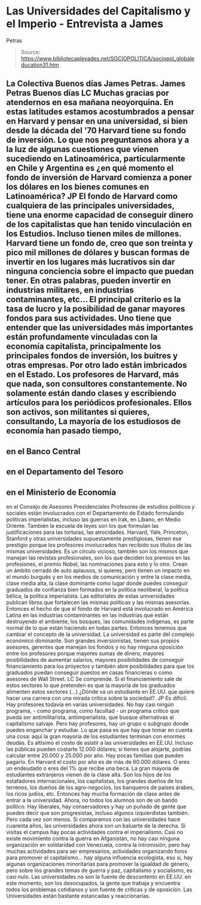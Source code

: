 # Las Universidades del Capitalismo y el Imperio - Entrevista a James 
Petras

> Source: https://www.bibliotecapleyades.net/SOCIOPOLITICA/sociopol_globaleducation31.htm

La Colectiva Buenos días James
Petras.
James Petras Buenos días
LC Muchas gracias por atendernos en esa mañana neoyorquina.
En estas latitudes estamos acostumbrados a
pensar en Harvard y pensar en una universidad, si bien desde la década
del '70 Harvard tiene su fondo de inversión.
Lo que nos preguntamos ahora y a la luz de
algunas cuestiones que vienen sucediendo en Latinoamérica,
particularmente en Chile y Argentina es ¿en qué momento el fondo de
inversión de Harvard comienza a poner los dólares en los bienes comunes
en Latinoamérica?
JP El fondo de Harvard como cualquiera de las principales
universidades, tiene una enorme capacidad de conseguir dinero de los
capitalistas que han tenido vinculación en los Estudios. Incluso tienen
miles de millones.
Harvard tiene un fondo de, creo que son
treinta y pico mil millones de dólares y buscan formas de invertir en
los lugares más lucrativos sin dar ninguna conciencia sobre el impacto
que puedan tener. En otras palabras, pueden invertir en
industrias militares, en
industrias contaminantes, etc...
El principal criterio es la tasa de lucro
y la posibilidad de ganar mayores fondos para sus actividades.
Uno tiene que entender que las universidades más importantes están
profundamente vinculadas con la economía capitalista, principalmente los
principales fondos de inversión,
los buitres y otras empresas.
Por otro lado están imbricados en el Estado. Los profesores de Harvard,
más que nada, son consultores constantemente. No solamente están dando
clases y escribiendo artículos para los periódicos profesionales.
Ellos son activos, son militantes si
quieres, consultando,
La mayoría de los estudiosos de economía han
pasado tiempo,
-
en el Banco Central
-
en el Departamento del Tesoro
-
en el Ministerio de Economía
-
en el Consejo de Asesores
Presidenciales
Profesores de estudios políticos y sociales
están involucrados con el Departamento de Estado formulando políticas
imperialistas, incluso las
guerras en Irak, en Líbano, en Medio Oriente.
También la escuela de leyes son los que formulan las justificaciones
para las torturas, las atrocidades. Harvard, Yale, Princeton, Stanford y
otras universidades supuestamente prestigiosas, tienen ese prestigio
porque los profesores involucrados han recibido sus títulos de las
mismas universidades.
Es un círculo vicioso, también son los mismos que manejan las revistas
profesionales, son los que deciden los premios en las profesiones, el
premio Nobel, las nominaciones para esto y lo otro.
Crean un ámbito cerrado de auto aplausos, si
quieres, pero tienen un impacto en el mundo burgués y en los medios de
comunicación y entre la clase media, clase media alta, la clase
dominante como lugar donde puedes conseguir graduados de confianza bien
formados en la política neoliberal, la política bélica, la política
imperialista.
Las editoriales de estas universidades
publican libros que fortalecen las mismas políticas y las mismas
asesorías.
Entonces el hecho de que el fondo de Harvard está
involucrado en América Latina en las
industrias contaminantes en las
industrias que están destruyendo el ambiente, los bosques, las
comunidades indígenas, es parte normal de lo que están haciendo en todas
partes.
Entonces tenemos que cambiar el concepto de
la universidad. La universidad es parte del complejo económico
dominante.
Son grandes inversionistas, tienen sus
propios asesores, gerentes que manejan los fondos y no hay ninguna
oposición entre los profesores porque mayores sumas de dinero, mayores
posibilidades de aumentar salarios, mayores posibilidades de conseguir
financiamiento para los proyectos y también abre posibilidades para que
los graduados puedan conseguir puestos en casas financieras o como
asesores de Wall Street.
LC Se comprende.
Si el financiamiento sale de estos sectores
lo que pretenden es que la mayoría de los graduados alimenten estos
sectores (...) ¿Dónde va un estudiante en EE.UU. que quiere hacer una
carrera con una mirada crítica sobre la sociedad?.
JP Es difícil.
Hay profesores todavía en varias
universidades. No hay casi ningún programa, - como programa, como
facultad - un programa crítico que pueda ser antimilitarista,
antiimperialista, que busque alternativas al capitalismo salvaje.
Pero hay profesores, hay un grupo o subgrupo
donde puedes enganchar y estudiar.
Lo que pasa es que hay que tomar en cuenta una cosa: aquí la gran
mayoría de los estudiantes terminan con enormes deudas. Es altísimo el
costo de asistir a las universidades en EE.UU. Incluso las públicas
pueden costarte 12.000 dólares; si tienes que alojarte, podrías calcular
entre 20.000 y 25.000 por año. Hay pocas familias que pueden pagarlo.
En Harvard el costo por año es de más de
60.000 dólares. O eres un endeudado o eres del 1% que recibe una beca.
La gran mayoría de estudiantes extranjeros
vienen de la clase alta. Son los hijos de los estafadores
internacionales, los capitalistas, los grandes dueños de los terrenos,
los dueños de los agro-negocios, los banqueros de países árabes, los
ricos judíos, etc.
Entonces hay mucha formación de clase antes
de entrar a la universidad.
Ahora, no todos los alumnos son de un bando político. Hay liberales, hay
conservadores y hay un puñado de gente que puedes decir que son
progresistas, incluso algunos izquierdistas también. Pero cada vez son
menos.
Si comparamos con las universidades hace
cuarenta años, las universidades ahora son un baluarte de la derecha. Si
visitas el campus hay pocas actividades contra el imperialismo.
Casi no existe movimiento contra la guerra
en Afganistán, no hay casi ninguna organización en solidaridad con
Venezuela, contra la intromisión, pero hay muchas actividades para ser
empresarios, actividades organizando foros para promover el
capitalismo... hay alguna influencia ecologista, eso si, hay algunas
organizaciones minoritarias para promover la igualdad de género, pero
sobre los grandes temas de guerra y paz, capitalismo y socialismo, es
casi nulo.
Las universidades no son la fuente de descontento en EE.UU. en este
momento, son los desocupados, la gente que trabaja y encuentra todos los
problemas cotidianos y son fuente de críticas y de oposición.
Las Universidades están bastante estancadas
y reaccionarias.
